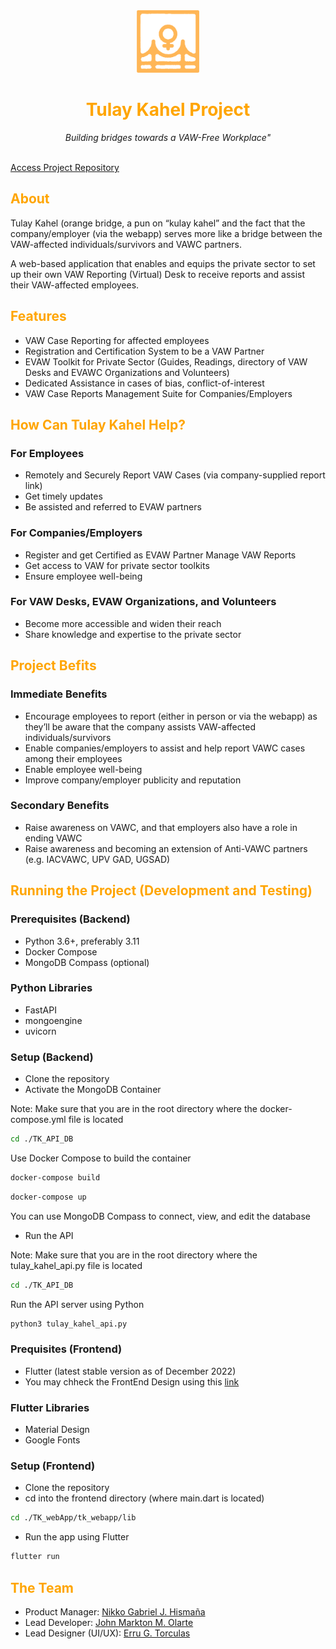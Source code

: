 <div style="text-align:center">
    <img src="./TK_webApp/tk_webapp/lib/assets/TK_logo.png" width=100px />
    <h1 style="color:orange"> Tulay Kahel Project </h1>
    <i> Building bridges towards a VAW-Free Workplace" </i>
</div>
<br>

[Access Project Repository](https://github.com/Tulay-Kahel/Tulay-Kahel-Project)

<h2 style="color:orange"> About </h2>

Tulay Kahel (orange bridge, a pun on “kulay kahel” and the fact that the company/employer (via the webapp) serves more like a bridge between the VAW-affected individuals/survivors and VAWC partners.

A web-based application that enables and equips the private sector to set up their own VAW Reporting (Virtual) Desk to receive reports and assist their VAW-affected employees.

<h2 style="color:orange"> Features </h2>

- VAW Case Reporting for affected employees
- Registration and Certification System to be a VAW Partner
- EVAW Toolkit for Private Sector (Guides, Readings, directory of VAW Desks and EVAWC Organizations and Volunteers)
- Dedicated Assistance in cases of bias, conflict-of-interest
- VAW Case Reports Management Suite for Companies/Employers

<h2 style="color:orange"> How Can Tulay Kahel Help? </h2>

### For Employees
- Remotely and Securely Report VAW Cases (via company-supplied report link)
- Get timely updates
- Be assisted and referred to EVAW partners
### For Companies/Employers
- Register and get Certified as EVAW Partner Manage VAW Reports
- Get access to VAW for private sector toolkits
- Ensure employee well-being
### For VAW Desks, EVAW Organizations, and Volunteers
- Become more accessible and widen their reach
- Share knowledge and expertise to the private sector


<h2 style="color:orange"> Project Befits </h2>

### Immediate Benefits
- Encourage employees to report (either in person or via the webapp) as they’ll be aware that the company assists VAW-affected individuals/survivors 
- Enable companies/employers to assist and help report VAWC cases among their employees
- Enable employee well-being
- Improve company/employer publicity and reputation
### Secondary Benefits
- Raise awareness on VAWC, and that employers also have a role in ending VAWC
- Raise awareness and becoming an extension of Anti-VAWC partners (e.g. IACVAWC, UPV GAD, UGSAD)

<h2 style="color:orange"> Running the Project (Development and Testing) </h2>

### Prerequisites (Backend)
- Python 3.6+, preferably 3.11
- Docker Compose
- MongoDB Compass (optional)
### Python Libraries
- FastAPI
- mongoengine
- uvicorn
### Setup (Backend)
- Clone the repository
- Activate the MongoDB Container

Note: Make sure that you are in the root directory where the docker-compose.yml file is located
```bash
cd ./TK_API_DB
```

Use Docker Compose to build the container
```bash
docker-compose build
```

```bash
docker-compose up
```

You can use MongoDB Compass to connect, view, and edit the database

- Run the API

Note: Make sure that you are in the root directory where the tulay_kahel_api.py file is located

```bash
cd ./TK_API_DB
```

Run the API server using Python
```bash
python3 tulay_kahel_api.py
```

### Prequisites (Frontend)
- Flutter (latest stable version as of December 2022)
- You may chheck the FrontEnd Design using this [link](https://qrco.de/bdZ586)
### Flutter Libraries
- Material Design
- Google Fonts
### Setup (Frontend)
- Clone the repository
- cd into the frontend directory (where main.dart is located)

```bash
cd ./TK_webApp/tk_webapp/lib
```

- Run the app using Flutter

```bash
flutter run
```

<h2 style="color:orange"> The Team </h2>

- Product Manager: [Nikko Gabriel J. Hismaña](https://github.com/nikko-gabriel) 
- Lead Developer: [John Markton M. Olarte](https://github.com/GravitonXD)
- Lead Designer (UI/UX): [Erru G. Torculas](mailto:egtorculas@up.edu.ph)